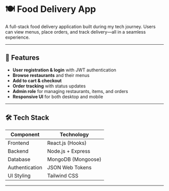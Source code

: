 # 🍽️ Food Delivery App

A full-stack food delivery application built during my tech journey. Users can view menus, place orders, and track delivery—all in a seamless experience.

---

## 🚀 Features

- **User registration & login** with JWT authentication  
- **Browse restaurants** and their menus
- **Add to cart & checkout**
- **Order tracking** with status updates
- **Admin role** for managing restaurants, items, and orders
- **Responsive UI** for both desktop and mobile

---

## 🛠️ Tech Stack

| Component     | Technology         |
|---------------|--------------------|
| Frontend      | React.js (Hooks)   |
| Backend       | Node.js + Express  |
| Database      | MongoDB (Mongoose) |
| Authentication| JSON Web Tokens    |
| UI Styling    | Tailwind CSS       |

---
